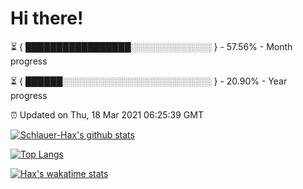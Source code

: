 # Hi there!

⏳ { █████████████████░░░░░░░░░░░░░ } - 57.56% - Month progress

⏳ { ██████░░░░░░░░░░░░░░░░░░░░░░░░ } - 20.90% - Year progress

⏰ Updated on Thu, 18 Mar 2021 06:25:39 GMT


[![Schlauer-Hax's github stats](https://github-readme-stats.vercel.app/api?username=Schlauer-Hax&show_icons=true&theme=dark&count_private=true)](https://github.com/Schlauer-Hax)


[![Top Langs](https://github-readme-stats.vercel.app/api/top-langs/?username=Schlauer-Hax&layout=compact&theme=dark)](https://github.com/Schlauer-Hax?tab=repositories)


[![Hax's wakatime stats](https://github-readme-stats.vercel.app/api/wakatime?username=Hax&theme=dark)](https://wakatime.com/@Hax)


